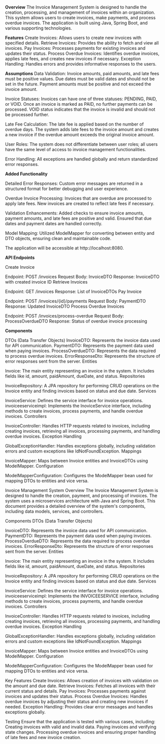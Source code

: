 **Overview**
The Invoice Management System is designed to handle the creation, processing, and management of invoices within an organization. This system allows users to create invoices, make payments, and process overdue invoices. The application is built using Java, Spring Boot, and various supporting technologies.

**Features**
Create Invoices: Allows users to create new invoices with specified details.
Retrieve Invoices: Provides the ability to fetch and view all invoices.
Pay Invoices: Processes payments for existing invoices and updates their status.
Process Overdue Invoices: Identifies overdue invoices, applies late fees, and creates new invoices if necessary.
Exception Handling: Handles errors and provides informative responses to the users.

**Assumptions**
Data Validation:
Invoice amounts, paid amounts, and late fees must be positive values.
Due dates must be valid dates and should not be set in the future.
Payment amounts must be positive and not exceed the invoice amount.

Invoice Statuses:
Invoices can have one of three statuses: PENDING, PAID, or VOID.
Once an invoice is marked as PAID, no further payments can be processed.
VOID status indicates that the invoice is invalid and should not be processed further.

Late Fee Calculation:
The late fee is applied based on the number of overdue days.
The system adds late fees to the invoice amount and creates a new invoice if the overdue amount exceeds the original invoice amount.

User Roles:
The system does not differentiate between user roles; all users have the same level of access to invoice management functionalities.

Error Handling:
All exceptions are handled globally and return standardized error responses.

**Added Functionality**

Detailed Error Responses:
Custom error messages are returned in a structured format for better debugging and user experience.

Overdue Invoice Processing:
Invoices that are overdue are processed to apply late fees.
New invoices are created to reflect late fees if necessary.

Validation Enhancements:
Added checks to ensure invoice amounts, payment amounts, and late fees are positive and valid.
Ensured that due dates and payment dates are handled correctly.

Model Mapping:
Utilized ModelMapper for converting between entity and DTO objects, ensuring clean and maintainable code.


The application will be accessible at http://localhost:8080.

**API Endpoints**

Create Invoice

Endpoint: POST /invoices
Request Body: InvoiceDTO
Response: InvoiceDTO with created invoice ID
Retrieve Invoices

Endpoint: GET /invoices
Response: List of InvoiceDTOs
Pay Invoice

Endpoint: POST /invoices/{id}/payments
Request Body: PaymentDTO
Response: Updated InvoiceDTO
Process Overdue Invoices

Endpoint: POST /invoices/process-overdue
Request Body: ProcessOverdueDTO
Response: Status of overdue invoice processing

**Components**

DTOs (Data Transfer Objects)
InvoiceDTO: Represents the invoice data used for API communication.
PaymentDTO: Represents the payment data used when paying invoices.
ProcessOverdueDTO: Represents the data required to process overdue invoices.
ErrorResponseDto: Represents the structure of error responses sent from the server.
Entities

Invoice: The main entity representing an invoice in the system. It includes fields like id, amount, paidAmount, dueDate, and status.
Repositories

InvoiceRepository: A JPA repository for performing CRUD operations on the Invoice entity and finding invoices based on status and due date.
Services

InvoiceService: Defines the service interface for invoice operations.
invoiceeserviceimpl: Implements the InoviceService interface, including methods to create invoices, process payments, and handle overdue invoices.
Controllers

InvoiceController: Handles HTTP requests related to invoices, including creating invoices, retrieving all invoices, processing payments, and handling overdue invoices.
Exception Handling

GlobalExceptionHandler: Handles exceptions globally, including validation errors and custom exceptions like IdNotFoundException.
Mappings

InvoiceMapper: Maps between Invoice entities and InvoiceDTOs using ModelMapper.
Configuration

ModelMapperConfiguration: Configures the ModelMapper bean used for mapping DTOs to entities and vice versa.


Invoice Management System
Overview
The Invoice Management System is designed to handle the creation, payment, and processing of invoices. The system uses a microservices architecture with Java and Spring Boot. This document provides a detailed overview of the system's components, including data models, services, and controllers.

Components
DTOs (Data Transfer Objects)

InvoiceDTO: Represents the invoice data used for API communication.
PaymentDTO: Represents the payment data used when paying invoices.
ProcessOverdueDTO: Represents the data required to process overdue invoices.
ErrorResponseDto: Represents the structure of error responses sent from the server.
Entities

Invoice: The main entity representing an invoice in the system. It includes fields like id, amount, paidAmount, dueDate, and status.
Repositories

InvoiceRepository: A JPA repository for performing CRUD operations on the Invoice entity and finding invoices based on status and due date.
Services

InvoiceService: Defines the service interface for invoice operations.
invoiceeserviceimpl: Implements the INVOICEESERVICE interface, including methods to create invoices, process payments, and handle overdue invoices.
Controllers

InvoiceController: Handles HTTP requests related to invoices, including creating invoices, retrieving all invoices, processing payments, and handling overdue invoices.
Exception Handling

GlobalExceptionHandler: Handles exceptions globally, including validation errors and custom exceptions like IdNotFoundException.
Mappings

InvoiceMapper: Maps between Invoice entities and InvoiceDTOs using ModelMapper.
Configuration

ModelMapperConfiguration: Configures the ModelMapper bean used for mapping DTOs to entities and vice versa.


Key Features
Create Invoices: Allows creation of invoices with validation on the amount and due date.
Retrieve Invoices: Fetches all invoices with their current status and details.
Pay Invoices: Processes payments against invoices and updates their status.
Process Overdue Invoices: Handles overdue invoices by adjusting their status and creating new invoices if needed.
Exception Handling: Provides clear error messages and handles exceptions globally.

Testing
Ensure that the application is tested with various cases, including:
Creating invoices with valid and invalid data.
Paying invoices and verifying state changes.
Processing overdue invoices and ensuring proper handling of late fees and new invoice creation.

